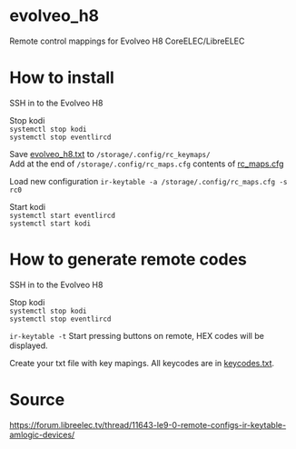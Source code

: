 # evolveo_h8
Remote control mappings for Evolveo H8 CoreELEC/LibreELEC

# How to install
SSH in to the Evolveo H8

Stop kodi  
`systemctl stop kodi`  
`systemctl stop eventlircd`  

Save [evolveo_h8.txt](evolveo_h8.txt) to `/storage/.config/rc_keymaps/`  
Add at the end of `/storage/.config/rc_maps.cfg` contents of [rc_maps.cfg](rc_maps.cfg)   

Load new configuration `ir-keytable -a /storage/.config/rc_maps.cfg -s rc0`  

Start kodi  
`systemctl start eventlircd`  
`systemctl start kodi`  

# How to generate remote codes
SSH in to the Evolveo H8

Stop kodi  
`systemctl stop kodi`  
`systemctl stop eventlircd`  

`ir-keytable -t`
Start pressing buttons on remote, HEX codes will be displayed.

Create your txt file with key mapings. All keycodes are in [keycodes.txt](keycodes.txt).  


# Source
https://forum.libreelec.tv/thread/11643-le9-0-remote-configs-ir-keytable-amlogic-devices/  
